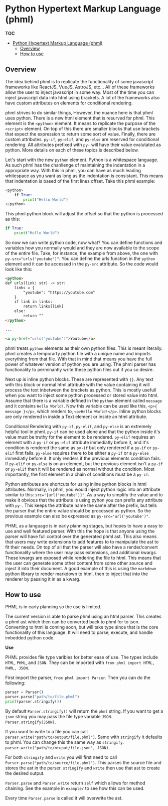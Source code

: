 # Python Hypertext Markup Language (phml)

**TOC**
- [Python Hypertext Markup Language (phml)](#python-hypertext-markup-language-phml)
  - [Overview](#overview)
  - [How to use](#how-to-use)

## Overview

The idea behind phml is to replicate the functionality of some javascript
frameworks like ReactJS, VueJS, AstroJS, etc... All of these frameworks
allow the user to inject javascript in some way. Most of the time you can
inject javascript data into html using brackets. A lot of the frameworks also
have custom attributes on elements for conditional rendering.

phml strives to do similar things, However, the nuance here
is that phml uses python. There is a new html element that is resurved for phml.
This element is the `<python>` element. It means to replicate the purpose of the
`<script>` element. On top of this there are smaller blocks that use brackets
that expect the expression to return some sort of value. Finally, there are custom
attributes. `py-if`, `py-elif`, and `py-else` are reserved for conditional rendering.
All attributes prefixed with `py-` will have their value evalutated as python. More details
on each of these topics is described below.

Let's start with the new `python` element. Python is a whitespace language. As such phml
has the chanllenge of maintaining the indentation in a appropriate way. With this in phml,
you can have as much leading whitespace as you want as long as the indentation is consistant.
This means that indentation is based of the first lines offset. Take this phml example:

```python
<python>
    if True:
        print("Hello World")
</python>
```

This phml python block will adjust the offset so that the python is processed as this:

```python
if True:
    print("Hello World")
```

So now we can write python code, now what? You can define functions and variables
how you normally would and they are now available to the scope of the entire file.
Take, for instance, the example from above, the one with `py-src="urls('youtube')"`.
You can define the urls function in the `python` element and it can be accessed in the `py-src`
attribute. So the code would look like this:

```html
<python>
def urls(link: str) -> str:
    links = {
        "youtube": "https://youtube.com"
    }
    if link in links:
        return links[link]
    else:
        return ""
</python>

...

<a py-href="urls('youtube')">Youtube</a>
```

phml treats `python` elements as their own python files. This is meant literally.
phml creates a temporarty python file with a unique name and imports everything from that file.
With that in mind that means you have the full power of whatever version of python you are using.
The phml parser has functionality to perminantly write these python files out if you so desire.

Next up is inline python blocks. These are represented with `{}`. Any text with this block or
normal html attribute with the value containing it will process the text inbetween the brackets as
python. This is mostly usefull when you want to inject some python processed or stored value
into html. Assume that there is a variable defined in the `python` element called `message`
and it contains `Hello World!`. Now this variable can be used like this, `<p>{ message }</p>`,
which renders to, `<p>Hello World!</p>`. Inline python blocks are only rendered in inside a Text
element or inside an html attribute.

Conditional Rendering with `py-if`, `py-elif`, and `py-else` is an extremely helpful tool in phml.
`py-if` can be used alone and that the python inside it's value must be truthy for the element to be
rendered. `py-elif` requires an element with a `py-if` or `py-elif` attribute immediatly before it,
and it's condition is rendered the same as `py-if` but only rendered if a `py-if` or `py-elif` first
fails. `py-else` requires there to be either a `py-if` or a `py-else` immediatly before it. It only
renders if the previous elements condition fails. If `py-elif` or `py-else` is on an element, but
the previous element isn't a `py-if` or `py-elif` then it will be rendered as normal without the
condition. Most importantly, the first element in a chain of conditions must be a `py-if`.

Python attributes are shortcuts for using inline python blocks in html attributes. Normally, in
phml, you would inject python logic into an attribute similar to this: `src="{url('youtube')}"`.
As a way to simplify the value and to make it obvious that the attribute is using pyhon you can
prefix any attribute with `py-`. This keeps the attribute name the same after the prefix, but tells
the parser that the entire value should be processed as python. So the previous example can also be
expressed as `py-src="url('youtube')"`.

PHML as a language is in early planning stages, but hopes to have a easy to use and well featured
parser. With this the hope is that anyone using the parser will have full control over the generated
phml ast. This also means that users may write extensions to add features to to manipulate the ast
to fit their needs. On top of all that the parser will also have a render/convert functionality
where the user may pass extensions, and additional kwargs. These kwargs are exposed while rendering
the file to html. This means that the user can generate some other content from some other source
and inject it into their document. A good example of this is using the `markdown` python library
to render markdown to html, then to inject that into the renderer by passing it in as a kwarg.

## How to use

PHML is in early planning so the use is limited.

The current version is able to parse phml using an html parser. This creates a phml ast which then can be converted back to phml for to json. Converting to html is coming soon, but will take type since that is the core functionality of this language. It will need to parse, execute, and handle imbedded python code.

**Use**

PHML provides file type varibles for better ease of use. The types include `HTML`, `PHML`, and `JSON`. They can be imported with `from phml import HTML, PHML, JSON`.

First import the parser, `from phml import Parser`. Then you can do the following:

```python
parser = Parser()
parser.parse("path/to/file.phml")
print(parser.stringify())
```

By default `Parser.stringify()` will return the `phml` string. If you want to get a `json` string you may pass the file type variable `JSON`.
`Parser.stringify(JSON)`.

If you want to write to a file you can call `parser.write("path/to/output/file.phml")`. Same with `stringify` it defaults to phml. You can change this the same way as `stringify`. `parser.write("path/to/otuput/file.json", JSON)`.

For both `stringify` and `write` you will first need to call `Parser.parse("path/to/source/file.phml")`. This parses the source file and stores the ast in the parser. `stringify` and `write` then use that ast to create the desired output.

`Parser.parse` and `Parser.write` return `self` which allows for method chaining. See the example in `example/` to see how this can be used.

Every time `Parser.parse` is called it will overwrite the ast.